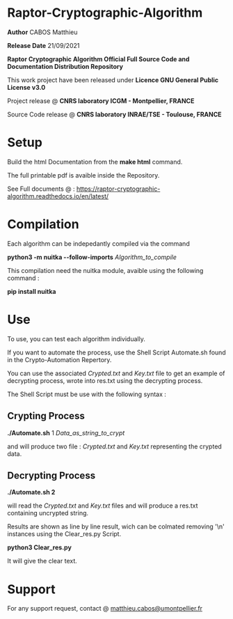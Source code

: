 # Raptor-Cryptographic-Algorithm

**Author**  CABOS Matthieu

**Release Date** 21/09/2021

**Raptor Cryptographic Algorithm Official Full Source Code and Documentation Distribution Repository**

This work project have been released under **Licence GNU General Public License v3.0** 

Project release @ **CNRS laboratory ICGM - Montpellier, FRANCE**         

Source Code release @ **CNRS laboratory INRAE/TSE - Toulouse, FRANCE**   

# Setup

Build the html Documentation from the **make html** command.

The full printable pdf is avaible inside the Repository.

See Full documents @ : https://raptor-cryptographic-algorithm.readthedocs.io/en/latest/


# Compilation
  
 Each algorithm can be indepedantly compiled via the command
  
 **python3 -m nuitka --follow-imports** *Algorithm_to_compile*
 
 This compilation need the nuitka module, avaible using the following command :
 
 **pip install nuitka**
 
 
# Use

To use, you can test each algorithm individually. 

If you want to automate the process, use the Shell Script Automate.sh found in the Crypto-Automation Repertory.

You can use the associated *Crypted.txt* and *Key.txt* file to get an example of decrypting process, wrote into res.txt using the decrypting process.

The Shell Script must be use with the following syntax :


Crypting Process
----------------

**./Automate.sh** 1 *Data_as_string_to_crypt*
  
and will produce two file : *Crypted.txt* and *Key.txt* representing the crypted data.
  
Decrypting Process
------------------
  
**./Automate.sh 2**
  
 will read the *Crypted.txt* and *Key.txt* files and will produce a res.txt containing uncrypted string.
 
 Results are shown as line by line result, wich can be colmated removing '\n' instances using the Clear_res.py Script.
 
 **python3 Clear_res.py**
 
 It will give the clear text.
  
 
# Support

For any support request, contact @ matthieu.cabos@umontpellier.fr
